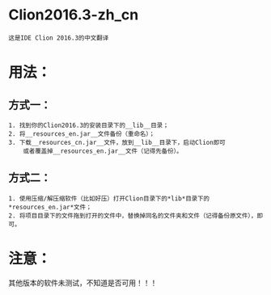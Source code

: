 # Clion2016.3-zh_cn
	这是IDE Clion 2016.3的中文翻译

# 用法：
## 方式一：
	1. 找到你的Clion2016.3的安装目录下的__lib__目录；
	2. 将__resources_en.jar__文件备份（重命名）；
	3. 下载__resources_cn.jar__文件，放到__lib__目录下，启动Clion即可
		或者覆盖掉__resources_en.jar__文件（记得先备份）。

## 方式二：
	1. 使用压缩/解压缩软件（比如好压）打开Clion目录下的*lib*目录下的*resources_en.jar*文件；
	2. 将项目目录下的文件拖到打开的文件中，替换掉同名的文件夹和文件（记得备份原文件），即可。


# 注意：
其他版本的软件未测试，不知道是否可用！！！
